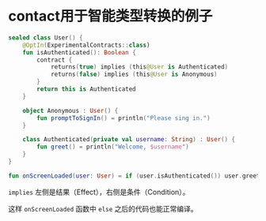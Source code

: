 # contact用于智能类型转换的例子

```kotlin
sealed class User() {
    @OptIn(ExperimentalContracts::class)
    fun isAuthenticated(): Boolean {
        contract {
            returns(true) implies (this@User is Authenticated)
            returns(false) implies (this@User is Anonymous)
        }
        return this is Authenticated
    }

    object Anonymous : User() {
        fun promptToSignIn() = println("Please sing in.")
    }

    class Authenticated(private val username: String) : User() {
        fun greet() = println("Welcome, $username")
    }
}

fun onScreenLoaded(user: User) = if (user.isAuthenticated()) user.greet() else user.promptToSignIn()
```

`implies` 左侧是结果（Effect），右侧是条件（Condition）。

这样 `onScreenLoaded` 函数中 `else` 之后的代码也能正常编译。
